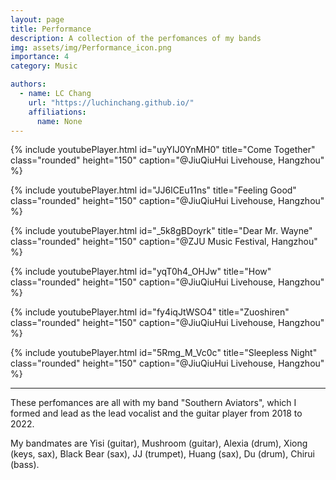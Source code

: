 ```yaml
---
layout: page
title: Performance
description: A collection of the perfomances of my bands
img: assets/img/Performance_icon.png
importance: 4
category: Music

authors:
  - name: LC Chang
    url: "https://luchinchang.github.io/"
    affiliations:
      name: None
---
```


{% include youtubePlayer.html id="uyYIJ0YnMH0" title="Come Together" class="rounded" height="150" caption="@JiuQiuHui Livehouse, Hangzhou" %}

{% include youtubePlayer.html id="JJ6lCEu11ns" title="Feeling Good" class="rounded" height="150" caption="@JiuQiuHui Livehouse, Hangzhou" %}

{% include youtubePlayer.html id="_5k8gBDoyrk" title="Dear Mr. Wayne" class="rounded" height="150" caption="@ZJU Music Festival, Hangzhou" %}

{% include youtubePlayer.html id="yqT0h4_OHJw" title="How" class="rounded" height="150" caption="@JiuQiuHui Livehouse, Hangzhou" %}

{% include youtubePlayer.html id="fy4iqJtWSO4" title="Zuoshiren" class="rounded" height="150" caption="@JiuQiuHui Livehouse, Hangzhou" %}

{% include youtubePlayer.html id="5Rmg_M_Vc0c" title="Sleepless Night" class="rounded" height="150" caption="@JiuQiuHui Livehouse, Hangzhou" %}

<hr>

These perfomances are all with my band "Southern Aviators", which I formed and lead as the lead vocalist and the guitar player from 2018 to 2022.

My bandmates are Yisi (guitar), Mushroom (guitar), Alexia (drum), Xiong (keys, sax), Black Bear (sax), JJ (trumpet), Huang (sax), Du (drum), Chirui (bass).
